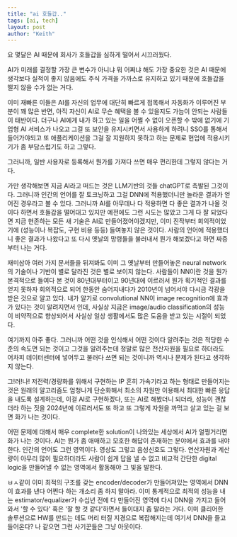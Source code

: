 ```yaml
---
title: "ai 호들갑.."
tags: [ai, tech]
layout: post
author: "Keith"
---
```


요 몇달은 AI 때문에 회사가 호들갑을 심하게 떨어서 시끄러웠다.

AI가 미래를 결정할 가장 큰 변수가 아니냐 뭐 어쩌냐 해도 가장 중요한 것은 AI 때문에 생각보다 실적이 좋지 않음에도 주식 가격을 가까스로 유지하고 있기 때문에 호들갑을 떨지 않을 수가 없는 거다.

이미 재빠른 이들은 AI를 자신의 업무에 대단히 빠르게 접목해서 자동화가 이루어진 부분이 꽤 많은 반면, 아직 자신이 AI로 무슨 혜택을 볼 수 있을지도 가늠이 안되는 사람들이 태반이다. 더구나 AI에게 내가 하고 있는 일을 어쩔 수 없이 오픈할 수 밖에 없기에 기업형 AI 서비스가 나오고 그걸 또 보안을 유지시키면서 사용하게 하려니 SSO를 통해서 들어가야되고 또 애플리케이션을 그걸 잘 지원하지 못하고 하는 문제로 현업에 적용시키기가 좀 부담스럽기도 하고 그렇다.

그러니까, 일반 사용자로 등록해서 뭔가를 가져다 쓰면 매우 편리한데 그렇지 않다는 거다.

가만 생각해보면 지금 AI라고 떠드는 것은 LLM기반의 것들 chatGPT로 촉발된 그것이다. 그러니까 인간의 언어를 잘 토크닝하고 그걸 DNN에 적용했더니만 놀라운 결과가 얻어진 경우라고 볼 수 있다. 그러니까 AI를 아무데나 다 적용하면 다 좋은 결과가 나올 것이다 하면서 호들갑을 떨어대고 있지만 예전에도 그런 시도는 많았고 그게 다 잘 되었다면 지금 현존하는 모든 새 기술은 AI로 만들어졌어야겠지만, 이미 진작부터 회의적이었기에 (성능이나 복잡도, 구현 비용 등등) 들여놓지 않은 것이다. 사람의 언어에 적용했더니 좋은 결과가 나왔다고 또 다시 옛날의 망령들을 불러내서 뭔가 해보겠다고 하면 짜증부터 나는 거다.

재미삼아 여러 가지 문서들을 뒤져봐도 이미 그 옛날부터 만들어놓은 neural network의 기술이나 기반이 별로 달라진 것은 별로 보이지 않는다. 사람들이 NN이란 것을 뭔가 본격적으로 들여다 본 것이 80년대부터이고 90년대에 이르러서 뭔가 획기적인 결과를 얻지 못하자 회의적으로 되어 한동안 숨어지내다가 2010년이 넘어서야 다시금 각광을 받은 것으로 알고 있다. 내가 알기로 convolutional NN이 image recognition에 효과가 있다는 것이 알려지면서 인데, 사실상 지금은 image/audio classification의 성능이 비약적으로 향상되어서 사실상 일상 생활에서도 많은 도움을 받고 있는 시절이 되었다.

여기까지 아주 좋다. 그러니까 어떤 것을 인식해서 어떤 것이다 알려주는 것은 적당한 수준의 속도면 되는 것이고 그것을 알려주는데 정말로 많은 전산자원을 필요로 하더라도 어차피 데이터센터에 넣어두고 불러다 쓰면 되는 것이니까 역시나 문제가 된다고 생각하지 않는다.

그!러!나! 저전력/경량화를 위해서 구현하는 IP 흔히 가속기라고 하는 형태로 만들어지는 것은 원래의 알고리즘도 엄청나게 단순화해서 최소의 자원만 이용해서 최대한 빠른 응답을 내도록 설계하는데, 이걸 AI로 구현하겠다, 또는 AI로 해봤더니 되더라, 성능이 괜찮더라 하는 짓을 2024년에 이르러서도 또 하고 또 그렇게 자원을 까먹고 살고 있는 걸 보면 화가 나는 것이다. 

어떤 문제에 대해서 매우 complete한 solution이 나와있는 세상에서 AI가 얼쩡거리면 화가 나는 것이다. AI는 뭔가 좀 애매하고 모호한 해답이 존재하는 분야에서 효과를 내야 한다. 인간의 언어도 그런 영역이다. 영상도 그렇고 음성신호도 그렇다. 연산자원과 계산량이 아무리 많이 필요하더라도 사람이 쉽게 답을 낼 수 없고 비교적 간단한 digital logic을 만들어낼 수 없는 영역에서 활동해야 그 빛을 발한다.

ㅂㅅ같이 이미 최적의 구조를 갖는 encoder/decoder가 만들어져있는 영역에서 DNN이 효과를 낸다 어쩐다 하는 개소리 좀 하지 말아라. 이미 통계적으로 최적의 성능을 내는 estimator/equalizer가 수십년 전에 다 만들어진 영역에 다시 DNN을 가지고 들어와서 '할 수 있다' 혹은 '잘 할 것 같다'하면서 들이대지 좀 말라는 거다. 이미 클리어한 솔루션으로 HW를 만드는 데도 머리 터질 지경으로 복잡해지는데 여기서 DNN을 들고 들어온다? 나 같으면 그런 사기꾼들은 그냥 아웃이다. 

